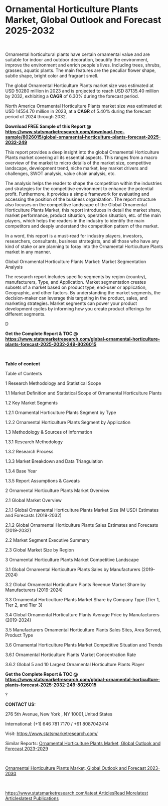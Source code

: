 <h1>Ornamental Horticulture Plants Market, Global Outlook and Forecast 2025-2032</h1><br/><p>Ornamental horticultural plants have certain ornamental value and are suitable for indoor and outdoor decoration, beautify the environment, improve the environment and enrich people&#39;s lives. Including trees, shrubs, grasses, aquatic plants. The main features are the peculiar flower shape, subtle shape, bright color and fragrant smell.</p>
 
 
 
 <p>The global Ornamental Horticulture Plants market size was estimated at USD 50280 million in 2023 and is projected to reach USD 87135.40 million by 2032, exhibiting a <strong>CAGR</strong> of 6.30% during the forecast period.</p>
 
 
 
 <p>North America Ornamental Horticulture Plants market size was estimated at USD 14554.70 million in 2023, at a <strong>CAGR</strong> of 5.40% during the forecast period of 2024 through 2032.</p>
 
 
 
 <p><strong>Download FREE Sample of this Report @ <a href="https://www.statsmarketresearch.com/download-free-sample/8026015/global-ornamental-horticulture-plants-forecast-2025-2032-249">https://www.statsmarketresearch.com/download-free-sample/8026015/global-ornamental-horticulture-plants-forecast-2025-2032-249</a></strong></p>
 
 
 
 <p>This report provides a deep insight into the global Ornamental Horticulture Plants market covering all its essential aspects. This ranges from a macro overview of the market to micro details of the market size, competitive landscape, development trend, niche market, key market drivers and challenges, SWOT analysis, value chain analysis, etc.</p>
 
 
 
 <p>The analysis helps the reader to shape the competition within the industries and strategies for the competitive environment to enhance the potential profit. Furthermore, it provides a simple framework for evaluating and accessing the position of the business organization. The report structure also focuses on the competitive landscape of the Global Ornamental Horticulture Plants Market, this report introduces in detail the market share, market performance, product situation, operation situation, etc. of the main players, which helps the readers in the industry to identify the main competitors and deeply understand the competition pattern of the market.</p>
 
 
 
 <p>In a word, this report is a must-read for industry players, investors, researchers, consultants, business strategists, and all those who have any kind of stake or are planning to foray into the Ornamental Horticulture Plants market in any manner.</p>
 
 
 
 <p>Global Ornamental Horticulture Plants Market: Market Segmentation Analysis</p>
 
 
 
 <p>The research report includes specific segments by region (country), manufacturers, Type, and Application. Market segmentation creates subsets of a market based on product type, end-user or application, Geographic, and other factors. By understanding the market segments, the decision-maker can leverage this targeting in the product, sales, and marketing strategies. Market segments can power your product development cycles by informing how you create product offerings for different segments.</p>
 
 
 
 <p>D</p>
 
 
 
 <div><b>Get the Complete Report & TOC @ <a href="https://www.statsmarketresearch.com/global-ornamental-horticulture-plants-forecast-2025-2032-249-8026015">https://www.statsmarketresearch.com/global-ornamental-horticulture-plants-forecast-2025-2032-249-8026015</a></b></div>
 
 
 
 <p><br />
 
 <b>Table of content</b></p>
 
 
 
 <p>Table of Contents<br />
 
 1 Research Methodology and Statistical Scope<br />
 
 1.1 Market Definition and Statistical Scope of Ornamental Horticulture Plants<br />
 
 1.2 Key Market Segments<br />
 
 1.2.1 Ornamental Horticulture Plants Segment by Type<br />
 
 1.2.2 Ornamental Horticulture Plants Segment by Application<br />
 
 1.3 Methodology & Sources of Information<br />
 
 1.3.1 Research Methodology<br />
 
 1.3.2 Research Process<br />
 
 1.3.3 Market Breakdown and Data Triangulation<br />
 
 1.3.4 Base Year<br />
 
 1.3.5 Report Assumptions & Caveats<br />
 
 2 Ornamental Horticulture Plants Market Overview<br />
 
 2.1 Global Market Overview<br />
 
 2.1.1 Global Ornamental Horticulture Plants Market Size (M USD) Estimates and Forecasts (2019-2032)<br />
 
 2.1.2 Global Ornamental Horticulture Plants Sales Estimates and Forecasts (2019-2032)<br />
 
 2.2 Market Segment Executive Summary<br />
 
 2.3 Global Market Size by Region<br />
 
 3 Ornamental Horticulture Plants Market Competitive Landscape<br />
 
 3.1 Global Ornamental Horticulture Plants Sales by Manufacturers (2019-2024)<br />
 
 3.2 Global Ornamental Horticulture Plants Revenue Market Share by Manufacturers (2019-2024)<br />
 
 3.3 Ornamental Horticulture Plants Market Share by Company Type (Tier 1, Tier 2, and Tier 3)<br />
 
 3.4 Global Ornamental Horticulture Plants Average Price by Manufacturers (2019-2024)<br />
 
 3.5 Manufacturers Ornamental Horticulture Plants Sales Sites, Area Served, Product Type<br />
 
 3.6 Ornamental Horticulture Plants Market Competitive Situation and Trends<br />
 
 3.6.1 Ornamental Horticulture Plants Market Concentration Rate<br />
 
 3.6.2 Global 5 and 10 Largest Ornamental Horticulture Plants Player</p>
 
 
 
 <div><b>Get the Complete Report & TOC @ <a href="https://www.statsmarketresearch.com/global-ornamental-horticulture-plants-forecast-2025-2032-249-8026015">https://www.statsmarketresearch.com/global-ornamental-horticulture-plants-forecast-2025-2032-249-8026015</a></b></div>
 
 
 
 <p>? </p>
 
 
 
 <p><b>CONTACT US:</b><br />
 
 276 5th Avenue, New York , NY 10001,United States<br />
 
 International: (+1) 646 781 7170 / +91 8087042414<br />
 
 Visit: <a href="https://www.statsmarketresearch.com/">https://www.statsmarketresearch.com/</a><br />
 
 Similar Reports: <a href="https://www.statsmarketresearch.com/global-ornamental-horticulture-plants-forecast-2025-2032-249-8026015">Ornamental Horticulture Plants Market, Global Outlook and Forecast 2023-2029</a><br />
 
 <br />
 
 <a href="https://www.statsmarketresearch.com/global-ornamental-horticulture-plants-forecast-2025-2032-249-8026015">Ornamental Horticulture Plants Market, Global Outlook and Forecast 2023-2030</a><br />
 
 <br />
 
 <a href="https://gyeongbokgung.com">https://www.statsmarketresearch.com/</a><a href="https://hallyeomaritime.com">latest Articles</a><a href="https://jingwansa.com">Read More</a><a href="https://nguoiviet.jp/">latest Articles</a><a href="https://www.intelmarketresearch.com/">latest Publications</a></p>